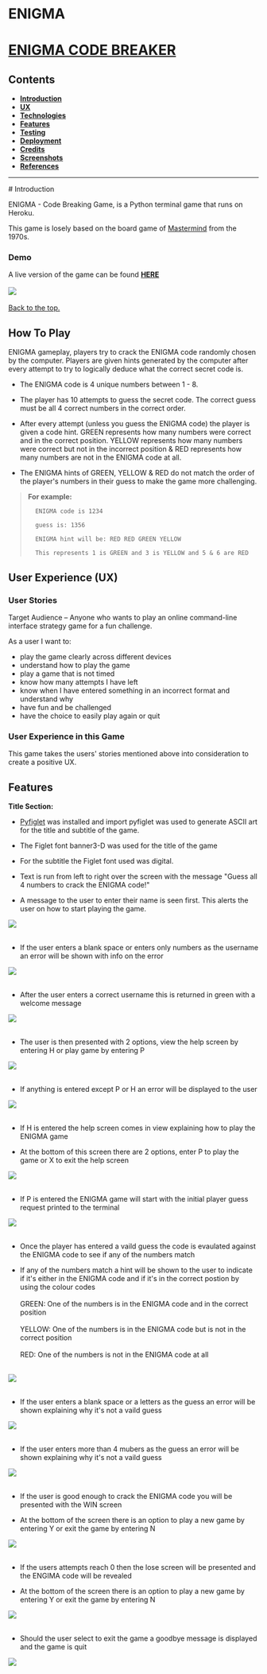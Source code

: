 # **ENIGMA**
<h1 id="top"><a href="https://enigma-code-breaker.herokuapp.com/">ENIGMA CODE BREAKER</a></h1>

## Contents
<ul>
    <li>
        <a href="#Introduction"><strong>Introduction</strong></a>
    </li>
    <li>
        <a href="#UX"><strong>UX</strong></a>               
    </li>
    <li>
        <a href="#Technologies"><strong>Technologies</strong></a>
    </li>
    <li>
        <a href="#Features"><strong>Features</strong></a>
    </li>
    <li>
        <a href="#Testing"><strong>Testing</strong></a>   
    </li>
    <li>
        <a href="#Deployment"><strong>Deployment</strong></a>
    </li>
    <li>
       <a href="#Credits"><strong>Credits</strong></a> 
    </li>
    <li>
        <a href="#Screenshots"><strong>Screenshots</strong></a>
    </li>
    <li>
        <a href="#References"><strong>References</strong></a>
    </li>
</ul>
<hr>
# Introduction

ENIGMA - Code Breaking Game, is a Python terminal game that runs on Heroku.

This game is losely based on the board game of [Mastermind]( https://en.wikipedia.org/wiki/Mastermind_(board_game)) from the 1970s.

### Demo
A live version of the game can be found <a href="https://enigma-code-breaker.herokuapp.com/">**HERE**</a><br><br>
<img src="assets/screenshots/enigma-welcome-screen.png"><br><br>
<a href="#top">Back to the top.</a>


## How To Play

ENIGMA gameplay, players try to crack the ENIGMA code randomly chosen by the computer. Players are given hints generated by the computer after every attempt to try to logically deduce what the correct secret code is.  

* The ENIGMA code is 4 unique numbers between 1 - 8.

* The player has 10 attempts to guess the secret code.  The correct guess must be all 4 correct numbers in the correct order.

* After every attempt (unless you guess the ENIGMA code) the player is given a code hint. GREEN represents how many numbers were correct and in the correct position. YELLOW represents how many numbers were correct but not in the incorrect position & RED represents how many numbers are not in the ENIGMA code at all.  

* The ENIGMA hints of GREEN, YELLOW & RED do not match the order of the player's numbers in their guess to make the game more challenging.

>
>**For example:**
>
>       ENIGMA code is 1234
>
>       guess is: 1356
>
>       ENIGMA hint will be: RED RED GREEN YELLOW
>
>       This represents 1 is GREEN and 3 is YELLOW and 5 & 6 are RED


## User Experience (UX)

### User Stories

Target Audience – Anyone who wants to play an online command-line interface strategy game for a fun challenge.

As a user I want to:
* play the game clearly across different devices
* understand how to play the game
* play a game that is not timed
* know how many attempts I have left
* know when I have entered something in an incorrect format and understand why
* have fun and be challenged
* have the choice to easily play again or quit

### User Experience in this Game
This game takes the users' stories mentioned above into consideration to create a positive UX.

## Features

**Title Section:**

* [Pyfiglet](https://www.geeksforgeeks.org/python-ascii-art-using-pyfiglet-module/#:~:text=pyfiglet%20takes%20ASCII%20text%20and,pyfiglet%20module%20%3A%20pip%20install%20pyfiglet) was installed and import pyfiglet was used to generate ASCII art for the title and subtitle of the game.

* The Figlet font banner3-D was used for the title of the game 

* For the subtitle the Figlet font used was digital.

* Text is run from left to right over the screen with the message "Guess all 4 numbers to crack the ENIGMA code!"

* A message to the user to enter their name is seen first. This alerts the user on how to start playing the game.

<img src="assets/screenshots/enigma-name-screen.png"><br><br>

* If the user enters a blank space or enters only numbers as the username an error will be shown with info on the error

<img src="assets/screenshots/enigma-blank-username.png"><br><br>

* After the user enters a correct username this is returned in green with a welcome message

<img src="assets/screenshots/enigma-name-screen.png"><br><br>

* The user is then presented with 2 options, view the help screen by entering H or play game by entering P

<img src="assets/screenshots/enigma-play-help-screen.png"><br><br>

* If anything is entered except P or H an error will be displayed to the user

<img src="assets/screenshots/enigma-help-error-screen.png"><br><br>

* If H is entered the help screen comes in view explaining how to play the ENIGMA game

* At the bottom of this screen there are 2 options, enter P to play the game or X to exit the help screen

<img src="assets/screenshots/enigma-help-screen.png"><br><br>

* If P is entered the ENIGMA game will start with the initial player guess request printed to the terminal

<img src="assets/screenshots/enigma-initial-game-screen.png"><br><br>

* Once the player has entered a vaild guess the code is evaulated against the ENIGMA code to see if any of the numbers match

* If any of the numbers match a hint will be shown to the user to indicate if it's either in the ENIGMA code and if it's in the correct postion by using the colour codes<br><br>
GREEN: One of the numbers is in the ENIGMA code and in the correct position<br><br>
YELLOW: One of the numbers is in the ENIGMA code but is not in the correct position<br><br>
RED: One of the numbers is not in the ENIGMA code at all<br><br>

<img src="assets/screenshots/enigma-code-hint.png"><br><br>

* If the user enters a blank space or a letters as the guess an error will be shown explaining why it's not a vaild guess 

<img src="assets/screenshots/enigma-letters-error.png"><br><br>

* If the user enters more than 4 mubers as the guess an error will be shown explaining why it's not a vaild guess 

<img src="assets/screenshots/enigma-to-many-numbers-error.png"><br><br>

* If the user is good enough to crack the ENIGMA code you will be presented with the WIN screen 

* At the bottom of the screen there is an option to play a new game by entering Y or exit the game by entering N

<img src="assets/screenshots/enigma-win-screen.png"><br><br>

* If the users attempts reach 0 then the  lose screen will be presented and the ENGIMA code will be revealed

* At the bottom of the screen there is an option to play a new game by entering Y or exit the game by entering N

<img src="assets/screenshots/enigma-lose-screen.png"><br><br>

* Should the user select to exit the game a goodbye message is displayed and the game is quit

<img src="assets/screenshots/goodbye-screen.png"><br><br>





